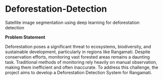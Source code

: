 # Deforestation-Detection
Satellite image segmentation using deep learning for deforestation detection


**Problem Statement**

Deforestation poses a significant threat to ecosystems, biodiversity, and sustainable development, particularly in regions like Rangamati. Despite conservation efforts, monitoring vast forested areas remains a daunting task. Traditional methods of monitoring rely heavily on manual observation, making them inefficient and often inaccurate. To address this challenge, the project aims to develop a Deforestation Detection System for Rangamati. 

